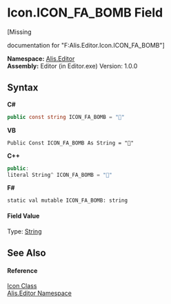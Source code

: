 # Icon.ICON_FA_BOMB Field
 

\[Missing <summary> documentation for "F:Alis.Editor.Icon.ICON_FA_BOMB"\]

**Namespace:**&nbsp;<a href="b150ade4-39de-a232-5f06-d3cdc1b2c538">Alis.Editor</a><br />**Assembly:**&nbsp;Editor (in Editor.exe) Version: 1.0.0

## Syntax

**C#**<br />
``` C#
public const string ICON_FA_BOMB = ""
```

**VB**<br />
``` VB
Public Const ICON_FA_BOMB As String = ""
```

**C++**<br />
``` C++
public:
literal String^ ICON_FA_BOMB = ""
```

**F#**<br />
``` F#
static val mutable ICON_FA_BOMB: string
```


#### Field Value
Type: <a href="https://docs.microsoft.com/dotnet/api/system.string" target="_blank">String</a>

## See Also


#### Reference
<a href="cc0f883c-67f8-f772-c6d7-a60b129f22a7">Icon Class</a><br /><a href="b150ade4-39de-a232-5f06-d3cdc1b2c538">Alis.Editor Namespace</a><br />